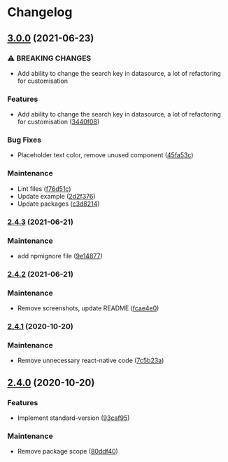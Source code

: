# Changelog

## [3.0.0](https://github.com/zanechua/react-native-search-list/compare/v2.4.3...v3.0.0) (2021-06-23)


### ⚠ BREAKING CHANGES

* Add ability to change the search key in datasource, a lot of refactoring for customisation

### Features

* Add ability to change the search key in datasource, a lot of refactoring for customisation ([3440f08](https://github.com/zanechua/react-native-search-list/commit/3440f089a7639640e74077c34f3861a184dd0436))


### Bug Fixes

* Placeholder text color, remove unused component ([45fa53c](https://github.com/zanechua/react-native-search-list/commit/45fa53c116379a72a938d7187e0c9d889277e355))


### Maintenance

* Lint files ([f76d51c](https://github.com/zanechua/react-native-search-list/commit/f76d51c88ed9068179e7e1dd155e1ed9cd073d40))
* Update example ([2d2f376](https://github.com/zanechua/react-native-search-list/commit/2d2f3768e4853c25ad7b88729a1c4b2ece043835))
* Update packages ([c3d8214](https://github.com/zanechua/react-native-search-list/commit/c3d82144dcf6d2818dfcb752b40f2a896540f9b7))

### [2.4.3](https://github.com/zanechua/react-native-search-list/compare/v2.4.2...v2.4.3) (2021-06-21)


### Maintenance

* add npmignore file ([9e14877](https://github.com/zanechua/react-native-search-list/commit/9e14877ee7edea00f99f680448c264bb95b74443))

### [2.4.2](https://github.com/zanechua/react-native-search-list/compare/v2.4.1...v2.4.2) (2021-06-21)


### Maintenance

* Remove screenshots, update README ([fcae4e0](https://github.com/zanechua/react-native-search-list/commit/fcae4e0b03fbc810012bd3396bdf18c3c82e009e))

### [2.4.1](https://github.com/zanechua/react-native-search-list/compare/v2.4.0...v2.4.1) (2020-10-20)


### Maintenance

* Remove unnecessary react-native code ([7c5b23a](https://github.com/zanechua/react-native-search-list/commit/7c5b23a7155b1a6a24ea1058b04ce41889cc845a))

## [2.4.0](https://github.com/zanechua/react-native-search-list/compare/v2.1.0...v2.4.0) (2020-10-20)


### Features

* Implement standard-version ([93caf95](https://github.com/zanechua/react-native-search-list/commit/93caf95e412c797efdb33d4e35945090723ed2d0))


### Maintenance

* Remove package scope ([80ddf40](https://github.com/zanechua/react-native-search-list/commit/80ddf4070e430aac22a6fb85b2452c77ba33519a))
